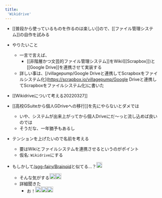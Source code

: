 ```yaml
---
title:
 'Wikidrive'
---
```


- [[普段から使っているものを作るのは楽しい]]ので、[[ファイル管理システム]]の自作を試みる

- やりたいこと
    - 一言で言えば、
        - [[非階層かつ文芸的ファイル管理システム]]をWiki([[Scrapbox]])と[[Google Drive]]を連携させて実装する
    - 詳しい事は、[/villagepump/Google Driveと連携してScrapboxをファイルシステム化](https://scrapbox.io/villagepump/Google Driveと連携してScrapboxをファイルシステム化)に書いた

- [[Wikidriveについて考える20220327]]

- [[高校GSuiteから個人GDriveへの移行]]を先にやらないとダメでは
    - いや、システムが出来上がってから個人Driveにだ〜っと流し込めば良いのでは
    - そうだな、一年猶予もあるし

- テンションを上げたいので名前を考える
    - 要はWikiとファイルシステムを連携させるというのがポイント
    - 仮名: `Wikidrive`にする

- もしかして[/sgg-fairy/Brainoid](https://scrapbox.io/sgg-fairy/Brainoid)と似てる...？<img src='https://scrapbox.io/api/pages/blu3mo-public/u7693/icon' alt='u7693.icon' height="19.5"/>
    - そんな気がする<img src='https://scrapbox.io/api/pages/blu3mo-public/blu3mo/icon' alt='blu3mo.icon' height="19.5"/><img src='https://scrapbox.io/api/pages/blu3mo-public/blu3mo/icon' alt='blu3mo.icon' height="19.5"/>
    - 詳細聞きた
        - お！<img src='https://scrapbox.io/api/pages/blu3mo-public/u7693/icon' alt='u7693.icon' height="19.5"/><img src='https://scrapbox.io/api/pages/blu3mo-public/u7693/icon' alt='u7693.icon' height="19.5"/><img src='https://scrapbox.io/api/pages/blu3mo-public/u7693/icon' alt='u7693.icon' height="19.5"/>
